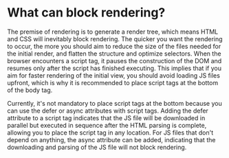 # What can block rendering?

The premise of rendering is to generate a render tree, which means HTML and CSS will inevitably block rendering. The quicker you want the rendering to occur, the more you should aim to reduce the size of the files needed for the initial render, and flatten the structure and optimize selectors. When the browser encounters a script tag, it pauses the construction of the DOM and resumes only after the script has finished executing. This implies that if you aim for faster rendering of the initial view, you should avoid loading JS files upfront, which is why it is recommended to place script tags at the bottom of the body tag.

Currently, it's not mandatory to place script tags at the bottom because you can use the defer or async attributes with script tags. Adding the defer attribute to a script tag indicates that the JS file will be downloaded in parallel but executed in sequence after the HTML parsing is complete, allowing you to place the script tag in any location. For JS files that don't depend on anything, the async attribute can be added, indicating that the downloading and parsing of the JS file will not block rendering.
